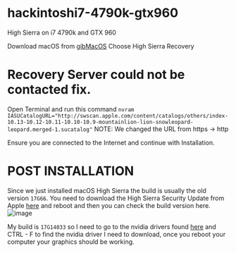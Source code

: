 # hackintoshi7-4790k-gtx960
High Sierra on i7 4790k and GTX 960

Download macOS from [gibMacOS](https://github.com/corpnewt/gibMacOS)
Choose High Sierra Recovery

# Recovery Server could not be contacted fix.
Open Terminal and run this command
`nvram IASUCatalogURL="http://swscan.apple.com/content/catalogs/others/index-10.13-10.12-10.11-10.10-10.9-mountainlion-lion-snowleopard-leopard.merged-1.sucatalog"`
NOTE: We changed the URL from https -> http

Ensure you are connected to the Internet and continue with Installation.



# POST INSTALLATION
Since we just installed macOS High Sierra the build is usually the old version `17G66`. You need to download the High Sierra Security Update from Apple [here](https://www.google.com/url?sa=t&source=web&rct=j&opi=89978449&url=https://support.apple.com/en-us/106508&ved=2ahUKEwjO_qS02_aLAxWmSmwGHfocCcoQFnoECBMQAQ&usg=AOvVaw2cOg48nLk3ZJ28G0rRa85O) and reboot and then you can check the build version here.
![image](https://github.com/user-attachments/assets/5f1e5cc2-f955-4316-ae16-7acb2c92777a)

My build is `17G14033` so I need to go to the nvidia drivers found [here](https://gfe.nvidia.com/mac-update) and CTRL - F to find the nvidia driver I need to download, once you reboot your computer your graphics should be working.
